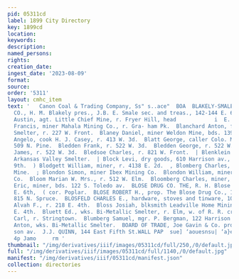 ```yaml
---
pid: 05311cd
label: 1899 City Directory
key: 1899cd
location: 
keywords: 
description: 
named_persons: 
rights: 
creation_date: 
ingest_date: '2023-08-09'
format: 
source: 
order: '5311'
layout: cmhc_item
text: '   Canon Coal & Trading Company, Ss" s..ace"  BOA  BLAKELY-SMALE DRY GOODS
  CO., H. M. Blakely pres., J.B. E. Smale sec. and treas., 142-144 E. 6th. Blakey
  Austin, agt. Little Chief Mine, r. Fryer Hill, head            i  E. 7th.  Blamey
  Francis, miner Mahala Mining Co., r. Gra- ham Pk.  Blanchard Anton, foreman Bi-Metallic
  Smelter, r. 227 W. Front.  Blaney Daniel, miner Weldon Mine, bds. 139 E. 3d.  Blasinich
  Angelo, cook H. J. Casey, r. 413 W. 3d.  Blatt George, caller Colo. Mid. Ry., r.
  509 N. Pine.  Bledden Frank, r. 522 W. 3d.  Bledden George, r. 522 W. 3d.  Bledden
  James, r. 522 W. 3d.  Bledsoe Charles, r. 821 W. Front.  | Blenklein George, lab.
  Arkansas Valley Smelter.  | Block Levi, dry goods, 610 Harrison av., r. 218 BH.
  9th.  ) Blodgett William, miner, r. 4138 E. 2d.  , Blomberg Charles, miner Weldon
  Mine.  ; Blondon Simon, miner Ibex Mining Co.  Blondon William, miner, Ibex Mining
  Co.  Bloom Marian W. Mrs., r. 512 W. Elm.  Bloomberg Charles, miner, r. 330 E. 10th.  Bloomquist
  Eric, miner, bds. 122 S. Toledo av.  BLOSE DRUG CO. THE, R. H. Blose prop., 146
  E. 6th,  ( cor. Poplar.  BLOSE ROBERT H., prop. The Blose Drug Co., 146 E. 6th,  r.
  815 N. Spruce.  BLOSFELD CHARLES E., hardware, stoves and tinware, 108 E. 5th.  Bloss
  Alvah F., r. 218 E. 4th.  Bloss Josiah, blksmith Leadville Home Mining Co., r. 218
  E. 4th.  Bluett Ed., wks. Bi-Metallic Smelter, r. Elm, w. of R. R. crossing.  Blum
  Carl, r. Stringtown.  Blumberg Samuel, mgr. P. Bergman, 122 Harrison av.  Blute
  Anton, wks. Bi-Metallic Smelter.  BOARD OF TRADE, Joe Gavin & Co. props, 308 Harri-
  son av.  J.J. QUINN, 144 East Fifth St.WALL PAP  sue] ‘aouesnsu| ‘a}e\s3 [bay YIILIS
  4p Jamo     rm '
thumbnail: "/img/derivatives/iiif/images/05311cd/full/250,/0/default.jpg"
full: "/img/derivatives/iiif/images/05311cd/full/1140,/0/default.jpg"
manifest: "/img/derivatives/iiif/05311cd/manifest.json"
collection: directories
---
```

